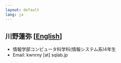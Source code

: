 ```yaml
---
layout: default
lang: ja
---
```


## 川野蓮弥 [[English](./kawano_renya_en)]

- 情報学部コンピュータ科学科(情報システム系)4年生
- Email: kwnrny [at] sqlab.jp